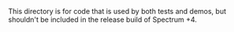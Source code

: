 <!--
This file is part of the Spectrum +4 Project.
Licencing information can be found in the LICENCE file
(C) 2021 Spectrum +4 Authors. All rights reserved.
-->

This directory is for code that is used by both tests and demos, but shouldn't
be included in the release build of Spectrum +4.
